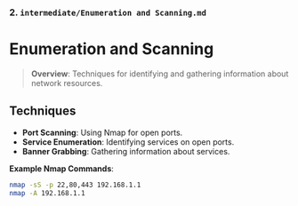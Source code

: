 
### 2. `intermediate/Enumeration and Scanning.md`
# Enumeration and Scanning

> **Overview**: Techniques for identifying and gathering information about network resources.

## Techniques
- **Port Scanning**: Using Nmap for open ports.
- **Service Enumeration**: Identifying services on open ports.
- **Banner Grabbing**: Gathering information about services.

**Example Nmap Commands**:
```bash
nmap -sS -p 22,80,443 192.168.1.1
nmap -A 192.168.1.1
```

